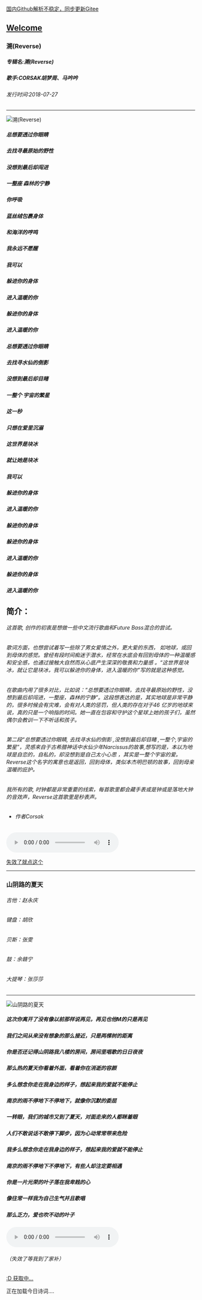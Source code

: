  [国内Github解析不稳定，同步更新Gitee](https://zkeq.gitee.io/)
## [Welcome  ](https://zkeq.github.io/zkeq/%C2%B7index.htm)


### 溯(Reverse)

##### 专辑名:溯(Reverse)

##### 歌手:CORSAK胡梦周、马吟吟

###### 发行时间:2018-07-27

-----------------------

![溯(Reverse)](https://p3fx.kgimg.com/stdmusic/20180719/20180719150506162818.jpg)

##### 总想要透过你眼睛

##### 去找寻最原始的野性

##### 没想到最后却闯进

##### 一整座 森林的宁静

##### 你呼吸

##### 蓝丝绒包裹身体

##### 和海洋的哼鸣

##### 我永远不愿醒

##### 我可以

##### 躲进你的身体

##### 进入温暖的你

##### 躲进你的身体

##### 进入温暖的你

##### 总想要透过你眼睛

##### 去找寻水仙的倒影

##### 没想到最后却目睹

##### 一整个 宇宙的繁星

##### 这一秒

##### 只想在爱里沉溺

##### 这世界是块冰

##### 就让她是块冰

##### 我可以

##### 躲进你的身体

##### 进入温暖的你

##### 躲进你的身体

##### 躲进你的身体

##### 进入温暖的你

##### 躲进你的身体

##### 进入温暖的你

## 简介：

###### 这首歌, 创作的初衷是想做一些中文流行歌曲和Future Bass混合的尝试。

###### 歌词方面，也想尝试着写一些除了男女爱情之外，更大爱的东西， 如地球，或回到母体的感觉。曾经有段时间痴迷于潜水，经常在水底会有回到母体的一种温暖感和安全感，也通过接触大自然而从心底产生深深的敬畏和力量感 。“这世界是块冰，就让它是块冰，我可以躲进你的身体，进入温暖的你”写的就是这种感觉。

###### 在歌曲内用了很多对比，比如说：“总想要透过你眼睛，去找寻最原始的野性，没想到最后却闯进，一整座，森林的宁静”。这段想表达的是，其实地球是非常平静的，很多时候会有灾难，会有对人类的惩罚，但人类的存在对于46 亿岁的地球来说，真的只是一个响指的时间。她一直在包容和守护这个星球上她的孩子们，虽然偶尔会教训一下不听话和孩子。

###### 第二段“总想要透过你眼睛, 去找寻水仙的倒影 ,没想到最后却目睹 ,一整个,宇宙的繁星”，灵感来自于古希腊神话中水仙少年Narcissus的故事,想写的是，本以为地球是自恋的，自私的，却没想到是自己太小心思 ，其实是一整个宇宙的爱。Reverse这个名字的寓意也是返回，回到母体，类似本杰明巴顿的故事，回到母亲温暖的庇护。

###### 我所有的歌, 时钟都是非常重要的线索，每首歌里都会藏手表或是钟或是落地大钟的音效声，Reverse这首歌里是秒表声。

- ###### 作者Corsak


<audio id="bgmMusic" src="http://m9.music.126.net/20201108151615/32c2922019dcf68dabbf7d55e10c6223/ymusic/r7djlxN6XLfp8yBcm55glQ==/509951162960111643" preload="auto" type="audio/mp3" autoplay controls></audio>

[失效了就点这个](http://www.kuwo.cn/play_detail/48742179)

---------------------------

### 山阴路的夏天

###### 吉他：赵永庆

###### 键盘：胡欣

###### 贝斯：张雯

###### 鼓：余赣宁

###### 大提琴：张莎莎

----------------------



![山阴路的夏天](http://p1.music.126.net/7w7pX7BKTdBcFF1AtuZC2g==/5957153999486269.jpg)

##### 这次你离开了没有像以前那样说再见，再见也他M的只是再见

##### 我们之间从来没有想象的那么接近，只是两棵树的距离

##### 你是否还记得山阴路我八楼的房间，房间里唱歌的日日夜夜

##### 那么热的夏天你看着外面，看着你在消逝的容颜

##### 多么想念你走在我身边的样子，想起来我的爱就不能停止

##### 南京的雨不停地下不停地下，就像你沉默的委屈

##### 一转眼，我们的城市又到了夏天，对面走来的人都眯着眼

##### 人们不敢说话不敢停下脚步，因为心动常常带来危险

##### 我多么想念你走在我身边的样子，想起来我的爱就不能停止

##### 南京的雨不停地下不停地下，有些人却注定要相遇

##### 你是一片光荣的叶子落在我卑贱的心

##### 像往常一样我为自己生气并且歌唱

##### 那么乏力，爱也吹不动的叶子

<audio id="bgmMusic" src="http://m8.music.126.net/20201108151419/a5ff9a6118ad77e91487aec764f717e6/ymusic/obj/w5zCgMODwrDDjD3DisKy/2271878223/aa27/ce7a/da63/a7f54a8b225a6cfb6789dc4b149123c9.mp3" preload="auto" type="audio/mp3" controls></audio>

###### （失效了等我到了家补）

<!-- 请注意，以下的示例包含超链接，您可能需要手动配置样式使其不变色。如果您嫌麻烦，可以移除。 -->
<p id="hitokoto"><a href="#" id="hitokoto_text">:D 获取中...</a></p>
<script>
  fetch('https://v1.hitokoto.cn')
    .then(response => response.json())
    .then(data => {
      const hitokoto = document.getElementById('hitokoto_text')
      hitokoto.href = 'https://hitokoto.cn/?uuid=' + data.uuid
      hitokoto.innerText = data.hitokoto
    })
    .catch(console.error)
</script>




<span id="jinrishici-sentence">正在加载今日诗词....</span>

<script src="https://sdk.jinrishici.com/v2/browser/jinrishici.js" charset="utf-8"></script




--------------------------

--------------------------

--------------------------

--------------------------
